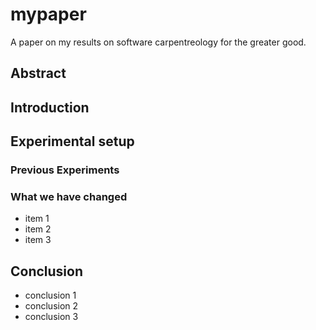 # mypaper
A paper on my results on software carpentreology for the greater good.

## Abstract

## Introduction

## Experimental setup
### Previous Experiments
### What we have changed
- item 1
- item 2
- item 3

## Conclusion
- conclusion 1
- conclusion 2
- conclusion 3

